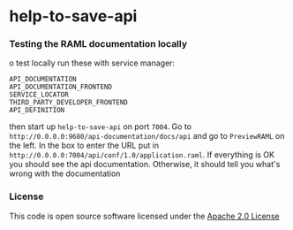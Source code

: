 # help-to-save-api

### Testing the RAML documentation locally
o test locally run these with service manager:
```
API_DOCUMENTATION
API_DOCUMENTATION_FRONTEND
SERVICE_LOCATOR
THIRD_PARTY_DEVELOPER_FRONTEND
API_DEFINITION
```

then start up `help-to-save-api` on port `7004`. Go to `http://0.0.0.0:9680/api-documentation/docs/api`
and go to `PreviewRAML` on the left. In the box to enter the URL put in `http://0.0.0.0:7004/api/conf/1.0/application.raml`.
If everything is OK you should see the api documentation. Otherwise, it should tell you what's wrong with the documentation


### License

This code is open source software licensed under the [Apache 2.0 License]("http://www.apache.org/licenses/LICENSE-2.0.html")
